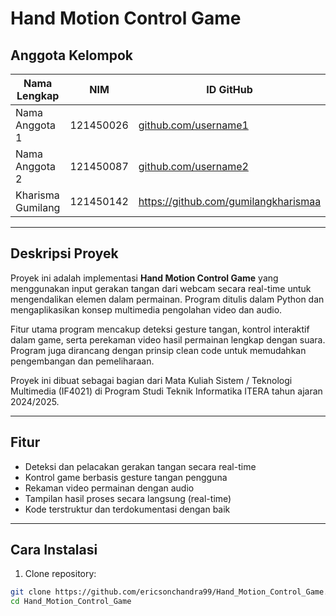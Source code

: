 # Hand Motion Control Game

## Anggota Kelompok
| Nama Lengkap       | NIM       | ID GitHub                                   |
|--------------------|-----------|---------------------------------------------|
| Nama Anggota 1     | 121450026 | [github.com/username1](https://github.com/username1) |
| Nama Anggota 2     | 121450087 | [github.com/username2](https://github.com/username2) |
| Kharisma Gumilang  | 121450142 | https://github.com/gumilangkharismaa |

---

## Deskripsi Proyek

Proyek ini adalah implementasi **Hand Motion Control Game** yang menggunakan input gerakan tangan dari webcam secara real-time untuk mengendalikan elemen dalam permainan. Program ditulis dalam Python dan mengaplikasikan konsep multimedia pengolahan video dan audio.

Fitur utama program mencakup deteksi gesture tangan, kontrol interaktif dalam game, serta perekaman video hasil permainan lengkap dengan suara. Program juga dirancang dengan prinsip clean code untuk memudahkan pengembangan dan pemeliharaan.

Proyek ini dibuat sebagai bagian dari Mata Kuliah Sistem / Teknologi Multimedia (IF4021) di Program Studi Teknik Informatika ITERA tahun ajaran 2024/2025.

---

## Fitur

- Deteksi dan pelacakan gerakan tangan secara real-time
- Kontrol game berbasis gesture tangan pengguna
- Rekaman video permainan dengan audio
- Tampilan hasil proses secara langsung (real-time)
- Kode terstruktur dan terdokumentasi dengan baik

---

## Cara Instalasi

1. Clone repository:

```bash
git clone https://github.com/ericsonchandra99/Hand_Motion_Control_Game.git
cd Hand_Motion_Control_Game
